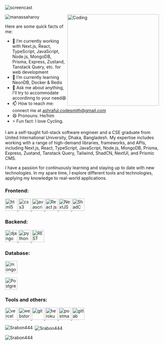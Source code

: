 <!--
**Srabon444/srabon444** is a ✨ _special_ ✨ repository because its `README.md` (this file) appears on your GitHub profile.

# Hi, I'm Ashraful, a CS undergrad who loves learning about new things and loves to develop new softwares. 👋🏾👨‍🎓‍💻
## Hello World! :sparkling_heart: 👋🏽 
### I :heart: GitHub :octocat:
![](https://github-readme-stats.vercel.app/api?username=srabon444&show_icons=true&line_height=30)
<!--
**Srabon444/srabon444** is a ✨ _special_ ✨ repository because its `README.md` (this file) appears on your GitHub profile.
-->
![screencast](https://i.imgur.com/k5Pm5i7.gif)

<img align="right" alt="Coding" width="300" src="https://i.imgur.com/13UxgZi.gif">

<p align="left"> <img src="https://komarev.com/ghpvc/?username=Srabon444&label=Profile%20views&color=0e75b6&style=flat" alt="manassaharoy" /> </p>
Here are some quick facts of me:

- 🔭 I’m currently working with Next.js, React, TypeScript, JavaScript, Node.js, MongoDB, Prisma, Express, Zustand, Tanstack Query, etc. for web development
- 🌱 I’m currently learning NeonDB, Docker & Redis
- 💬 Ask me about anything, I'll try to accommodate accordinng to your need😄
- 📫 How to reach me: connect me at ashraful.codesmith@gmail.com
- 😄 Pronouns: He/him
- ⚡ Fun fact: I love Cycling.

I am a self-taught full-stack software engineer and a CSE graduate from United International University, Dhaka, Bangladesh. My expertise includes working with a range of high-demand libraries, frameworks, and APIs, including Next.js, React, TypeScript, JavaScript, Node.js, MongoDB, Prisma, Express, Zustand, Tanstack Query, Tailwind, ShadCN, NextUI, and Prismic CMS.

I have a passion for continuously learning and staying up to date with new technologies. In my spare time, I explore different tools and technologies, applying my knowledge to real-world applications.

<h3 align="left">Frontend:</h3>

<p align="left"> 

  <a href="https://www.w3.org/html/" target="_blank" rel="noreferrer"> <img src="https://img.icons8.com/color/344/html-5--v1.png" alt="html5" width="40" height="40"/> </a>
  <a href="https://www.w3schools.com/css/" target="_blank" rel="noreferrer"> <img src="https://img.icons8.com/color/344/css3.png" alt="css3" width="40" height="40"/> </a> 
  <a href="https://developer.mozilla.org/en-US/docs/Web/JavaScript" target="_blank" rel="noreferrer"> <img src="https://img.icons8.com/color/344/javascript--v1.png" alt="javascript" width="40" height="40"/> </a> 
  <a href="https://reactjs.org/" target="_blank" rel="noreferrer"> <img src="https://img.icons8.com/office/344/react.png" alt="React js" width="40" height="40"/> </a> 
   <a href="https://nextjs.org/" target="_blank" rel="noreferrer"> <img src="https://www.vectorlogo.zone/logos/nextjs/nextjs-ar21.svg" alt="NextJS" width="40" height="40"/> </a> 
  <a href="https://ui.shadcn.com/" target="_blank" rel="noreferrer"> <img src="https://avatars.githubusercontent.com/u/139895814?s=200&v=4" alt="ShadCN" width="40" height="40"/> </a> 
  
  
</p>


<h3 align="left">Backend:</h3>

<p align="left"> 
  
  <a href="https://www.djangoproject.com/" target="_blank" rel="noreferrer"> <img src="https://img.icons8.com/external-tal-revivo-filled-tal-revivo/344/external-django-a-high-level-python-web-framework-that-encourages-rapid-development-logo-filled-tal-revivo.png" alt="django" width="40" height="40"/> </a> 
  <a href="https://www.python.org" target="_blank" rel="noreferrer"> <img src="https://img.icons8.com/color/344/python--v1.png" alt="python" width="40" height="40"/> </a> 
  <a href="#" target="_blank" rel="noreferrer"> <img src="https://img.icons8.com/color/344/api-settings.png" alt="REST API" width="40" height="40"/> </a> 

</p>

<h3 align="left">Database:</h3>
<p align="left"> 
  <a href="https://www.mongodb.com/" target="_blank" rel="noreferrer"> <img src="https://encrypted-tbn0.gstatic.com/images?q=tbn:ANd9GcS1vRc1uqOLholXlImjJJlVSiQHPPs9Vhu_4hC2bTWhow&s" alt="mongodb" width="40" height="40"/> </a>
<!--   <a href="https://www.supabase.com/" target="_blank" rel="noreferrer"> <img src="https://raw.githubusercontent.com/github/explore/f4ec5347a36e06540a69376753a7c37a8cb5a136/topics/supabase/supabase.png" alt="supabase" width="40" height="40"/> </a> -->
<!--  <a href="https://www.mysql.com/" target="_blank" rel="noreferrer"> <img src="https://img.icons8.com/color/344/mysql-logo.png" alt="mysql" width="40" height="40"/> </a> -->
  
  <a href="https://www.postgresql.org/" target="_blank" rel="noreferrer"> <img src="https://img.icons8.com/color/344/postgreesql.png" alt="PostgreSQL" width="40" height="40"/> </a>
  
    
</p>

<h3 align="left">Tools and others:</h3>

<p align="left"> 
  <a href="https://vercel.com/" target="_blank" rel="noreferrer"> <img src="https://github.com/gilbarbara/logos/blob/main/logos/vercel.svg" alt="vercel" width="40" height="40"/> </a> 
<a href="https://www.jetbrains.com/webstorm/" target="_blank" rel="noreferrer"> <img src="https://github.com/gilbarbara/logos/blob/main/logos/webstorm.svg" alt="webstorm" width="40" height="40"/> </a> 
  <a href="https://git-scm.com/" target="_blank" rel="noreferrer"> <img src="https://www.vectorlogo.zone/logos/git-scm/git-scm-icon.svg" alt="git" width="40" height="40"/> </a> 
  <a href="https://heroku.com" target="_blank" rel="noreferrer"> <img src="https://www.vectorlogo.zone/logos/heroku/heroku-icon.svg" alt="heroku" width="40" height="40"/> </a> 
  <a href="https://postman.com" target="_blank" rel="noreferrer"> <img src="https://www.vectorlogo.zone/logos/getpostman/getpostman-icon.svg" alt="postman" width="40" height="40"/> </a> 
    <a href="https://gitlab.com/" target="_blank" rel="noreferrer"> <img src="https://www.vectorlogo.zone/logos/gitlab/gitlab-icon.svg" alt="gitlab" width="40" height="40"/> </a> 
  
</p>

<p><img align="left" src="https://github-readme-stats.vercel.app/api/top-langs?username=Srabon444&theme=codeSTACKr&show_icons=true&locale=en&layout=compact" alt="Srabon444" /></p>

<p>&nbsp;<img align="center" src="https://github-readme-stats.vercel.app/api?username=Srabon444&theme=codeSTACKr&show_icons=true"  alt="Srabon444" /></p>

<p><img align="center" src="https://github-readme-streak-stats.herokuapp.com/?user=Srabon444&&theme=gotham"  alt="Srabon444" /></p>
